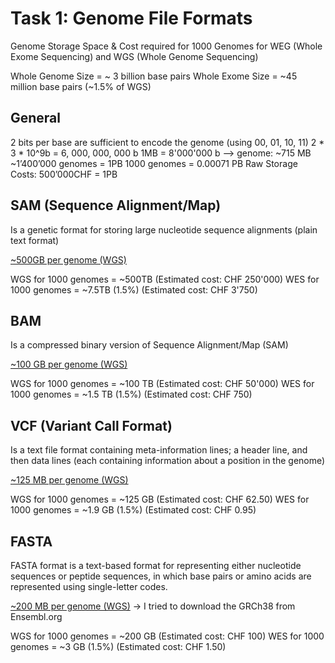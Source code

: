 # **Task 1: Genome File Formats**

Genome Storage Space & Cost required for 1000 Genomes for WEG (Whole Exome Sequencing) and WGS (Whole Genome Sequencing)

Whole Genome Size = ~ 3 billion base pairs
Whole Exome Size = ~45 million base pairs (~1.5% of WGS)

## **General**

2 bits per base are sufficient to encode the genome (using 00, 01, 10, 11)
2 * 3 * 10^9b = 6, 000, 000, 000 b 
1MB = 8'000'000 b --> genome: ~715 MB 
~1’400’000 genomes = 1PB
1000 genomes = 0.00071 PB
Raw Storage Costs: 500’000CHF = 1PB 

## **SAM (Sequence Alignment/Map)**

Is a genetic format for storing large nucleotide sequence alignments (plain text format)

[~500GB per genome (WGS)](https://warwick.ac.uk/fac/sci/statistics/staff/academic-research/nichols/presentations/ohbm2014/imggen/Nho-ImgGen-WGSeqPractical.pdf)

WGS for 1000 genomes = ~500TB (Estimated cost: CHF 250'000)
WES for 1000 genomes = ~7.5TB (1.5%) (Estimated cost: CHF 3'750)
 
 
## **BAM**

Is a compressed binary version of Sequence Alignment/Map (SAM)

[~100 GB per genome (WGS)](https://compbiozurich.org/UZH-BIO392/course-material/2021/2021-09-28-BIO392-file-formats-storage-genomes.pdf)

WGS for 1000 genomes = ~100 TB (Estimated cost: CHF 50'000)
WES for 1000 genomes = ~1.5 TB (1.5%) (Estimated cost: CHF 750)

 
## **VCF (Variant Call Format)**

Is a text file format containing meta-information lines; a header line, and then data lines (each containing information about a position in the genome)

[~125 MB per genome (WGS)](https://medium.com/precision-medicine/how-big-is-the-human-genome-e90caa3409b0)

WGS for 1000 genomes = ~125 GB (Estimated cost: CHF 62.50)
WES for 1000 genomes = ~1.9 GB (1.5%) (Estimated cost: CHF 0.95)

## **FASTA**

FASTA format is a text-based format for representing either nucleotide sequences or peptide sequences, in which base pairs or amino acids are represented using single-letter codes. 

[~200 MB per genome (WGS)](https://www.ensembl.org/Homo_sapiens/Info/Index) -> I tried to download the GRCh38 from Ensembl.org

WGS for 1000 genomes = ~200 GB (Estimated cost: CHF 100)
WES for 1000 genomes = ~3 GB (1.5%) (Estimated cost: CHF 1.50)


